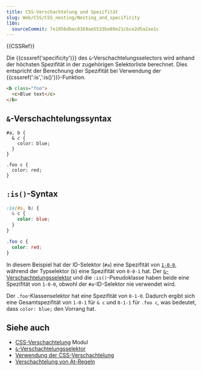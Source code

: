 ```yaml
---
title: CSS-Verschachtelung und Spezifität
slug: Web/CSS/CSS_nesting/Nesting_and_specificity
l10n:
  sourceCommit: 7e1956dbec8369ae5533be89e21cbce2d5a2ae1c
---
```


{{CSSRef}}

Die {{cssxref('specificity')}} des `&`-Verschachtelungsselectors wird anhand der höchsten Spezifität in der zugehörigen Selektorliste berechnet. Dies entspricht der Berechnung der Spezifität bei Verwendung der {{cssxref(':is',':is()')}}-Funktion.

```html
<b class="foo">
  <c>Blue text</c>
</b>
```

## `&`-Verschachtelungssyntax

```css-nolint
#a, b {
  & c {
    color: blue;
  }
}

.foo c {
  color: red;
}
```

## `:is()`-Syntax

```css
:is(#a, b) {
  & c {
    color: blue;
  }
}

.foo c {
  color: red;
}
```

In diesem Beispiel hat der ID-Selektor (`#a`) eine Spezifität von [`1-0-0`](/de/docs/Web/CSS/Specificity#selector_weight_categories), während der Typselektor (`b`) eine Spezifität von `0-0-1` hat. Der [`&`-Verschachtelungsselektor](/de/docs/Web/CSS/Nesting_selector) und die `:is()`-Pseudoklasse haben beide eine Spezifität von `1-0-0`, obwohl der `#a`-ID-Selektor nie verwendet wird.

Der `.foo`-Klassenselektor hat eine Spezifität von `0-1-0`. Dadurch ergibt sich eine Gesamtspezifität von `1-0-1` für `& c` und `0-1-1` für `.foo c`, was bedeutet, dass `color: blue;` den Vorrang hat.

## Siehe auch

- [CSS-Verschachtelung](/de/docs/Web/CSS/CSS_nesting) Modul
- [`&`-Verschachtelungsselektor](/de/docs/Web/CSS/Nesting_selector)
- [Verwendung der CSS-Verschachtelung](/de/docs/Web/CSS/CSS_nesting/Using_CSS_nesting)
- [Verschachtelung von At-Regeln](/de/docs/Web/CSS/CSS_nesting/Nesting_at-rules)
